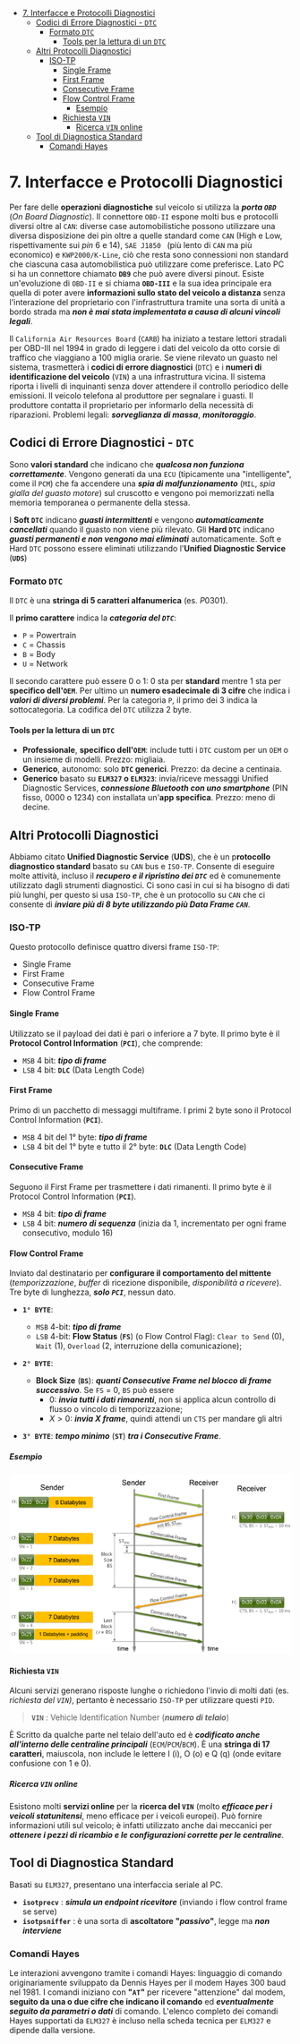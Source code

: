 - [7. Interfacce e Protocolli Diagnostici](#7-interfacce-e-protocolli-diagnostici)
  - [Codici di Errore Diagnostici - `DTC`](#codici-di-errore-diagnostici---dtc)
    - [Formato `DTC`](#formato-dtc)
      - [Tools per la lettura di un `DTC`](#tools-per-la-lettura-di-un-dtc)
  - [Altri Protocolli Diagnostici](#altri-protocolli-diagnostici)
    - [ISO-TP](#iso-tp)
      - [Single Frame](#single-frame)
      - [First Frame](#first-frame)
      - [Consecutive Frame](#consecutive-frame)
      - [Flow Control Frame](#flow-control-frame)
        - [Esempio](#esempio)
      - [Richiesta `VIN`](#richiesta-vin)
        - [Ricerca `VIN` online](#ricerca-vin-online)
  - [Tool di Diagnostica Standard](#tool-di-diagnostica-standard)
    - [Comandi Hayes](#comandi-hayes)

# 7. Interfacce e Protocolli Diagnostici

Per fare delle **operazioni diagnostiche** sul veicolo si utilizza la ***porta `OBD`*** (*On Board Diagnostic*). Il connettore `OBD-II` espone molti bus e protocolli diversi oltre al `CAN`: diverse case automobilistiche possono utilizzare una diversa disposizione dei pin oltre a quelle standard come `CAN` (High e Low, rispettivamente sui *pin* $6$ e $14$), `SAE J1850 ` (più lento di `CAN` ma più economico) e `KWP2000/K-Line`, ciò che resta sono connessioni non standard che ciascuna casa automobilistica può utilizzare come preferisce. Lato PC si ha un connettore chiamato **`DB9`** che può avere diversi pinout. Esiste un'evoluzione di `OBD-II` e si chiama **`OBD-III`** e la sua idea principale era quella di poter avere **informazioni sullo stato del veicolo a distanza** senza l'interazione del proprietario con l'infrastruttura tramite una sorta di unità a bordo strada ma ***non è mai stata implementata a causa di alcuni vincoli legali***.

Il `California Air Resources Board` (`CARB`) ha iniziato a testare lettori stradali per OBD-III nel 1994 in grado di leggere i dati del veicolo da otto corsie di traffico che viaggiano a 100 miglia orarie. Se viene rilevato un guasto nel sistema, trasmetterà i **codici di errore diagnostici** (`DTC`) e i **numeri di identificazione del veicolo** (`VIN`) a una infrastruttura vicina. Il sistema riporta i livelli di inquinanti senza dover attendere il controllo periodico delle emissioni. Il veicolo telefona al produttore per segnalare i guasti. Il produttore contatta il proprietario per informarlo della necessità di riparazioni. Problemi legali: ***sorveglianza di massa***, ***monitoraggio***.

## Codici di Errore Diagnostici - `DTC`

Sono **valori standard** che indicano che ***qualcosa non funziona correttamente***. Vengono generati da una `ECU` (tipicamente una "intelligente", come il `PCM`) che fa accendere una ***spia di malfunzionamento*** (`MIL`, *spia gialla del guasto motore*) sul cruscotto e vengono poi memorizzati nella memoria temporanea o permanente della stessa.

I **Soft `DTC`** indicano ***guasti intermittenti*** e vengono ***automaticamente cancellati*** quando il guasto non viene più rilevato. Gli **Hard `DTC`** indicano ***guasti permanenti e non vengono mai eliminati*** automaticamente. Soft e Hard `DTC` possono essere eliminati utilizzando l'**Unified Diagnostic Service** (**`UDS`**)

### Formato `DTC`

Il `DTC` è una **stringa di 5 caratteri alfanumerica** (es. $P0301$).

Il **primo carattere** indica la ***categoria del `DTC`***:

- `P` = Powertrain
- `C` = Chassis
- `B` = Body
- `U` = Network

Il secondo carattere può essere $0$ o $1$: 0 sta per **standard** mentre 1 sta per **specifico dell'`OEM`**. Per ultimo un **numero esadecimale di 3 cifre** che indica i ***valori di diversi problemi***. Per la categoria `P`, il primo dei 3 indica la sottocategoria. La codifica del `DTC` utilizza 2 byte.

#### Tools per la lettura di un `DTC`

- **Professionale**, **specifico dell'`OEM`**: include tutti i `DTC` custom per un `OEM` o un insieme di modelli. Prezzo: migliaia.
- **Generico**, autonomo: solo **`DTC` generici**. Prezzo: da decine a centinaia.
- **Generico** basato su **`ELM327` o `ELM323`**: invia/riceve messaggi Unified Diagnostic Services, ***connessione Bluetooth con uno smartphone*** (PIN fisso, $0000$ o $1234$) con installata un'**app specifica**. Prezzo: meno di decine.

## Altri Protocolli Diagnostici

Abbiamo citato **Unified Diagnostic Service** (**UDS**), che è un p**rotocollo diagnostico standard** basato su `CAN` bus e `ISO-TP`. Consente di eseguire molte attività, incluso il ***recupero e il ripristino dei `DTC`*** ed è comunemente utilizzato dagli strumenti diagnostici. Ci sono casi in cui si ha bisogno di dati più lunghi, per questo si usa `ISO-TP`, che è un protocollo su `CAN` che ci consente di ***inviare più di 8 byte utilizzando più Data Frame `CAN`***.

### ISO-TP

Questo protocollo definisce quattro diversi frame `ISO-TP`:

- Single Frame
- First Frame
- Consecutive Frame
- Flow Control Frame

#### Single Frame

Utilizzato se il payload dei dati è pari o inferiore a $7$ byte. Il primo byte è il **Protocol Control Information** (**`PCI`**), che comprende:

- `MSB` 4 bit: ***tipo di frame***
- `LSB` 4 bit: **`DLC`** (Data Length Code)

#### First Frame

Primo di un pacchetto di messaggi multiframe. I primi 2 byte sono il Protocol Control Information (**`PCI`**).

- `MSB` 4 bit del 1° byte: ***tipo di frame***
- `LSB` 4 bit del 1° byte e tutto il 2° byte: **`DLC`** (Data Length Code)

#### Consecutive Frame

Seguono il First Frame per trasmettere i dati rimanenti. Il primo byte è il Protocol Control Information (**`PCI`**).

- `MSB` 4 bit: ***tipo di frame***
- `LSB` 4 bit: ***numero di sequenza*** (inizia da 1, incrementato per ogni frame consecutivo, modulo 16)

#### Flow Control Frame

Inviato dal destinatario per **configurare il comportamento del mittente** (*temporizzazione*, *buffer* di ricezione disponibile, *disponibilità a ricevere*). Tre byte di lunghezza, ***solo `PCI`***, nessun dato.

- **`1° BYTE`**:
  - `MSB` 4-bit: ***tipo di frame***
  - `LSB` 4-bit: **Flow Status** (**`FS`**) (o Flow Control Flag): `Clear to Send` (0), `Wait` (1), `Overload` (2, interruzione della comunicazione);
  
- **`2° BYTE`**:
  - **Block Size** (**`BS`**): ***quanti Consecutive Frame nel blocco di frame successivo***. Se `FS` = 0, `BS` può essere
    - $0$: ***invia tutti i dati rimanenti***, non si applica alcun controllo di flusso o vincolo di temporizzazione;
    - $X > 0$: ***invia $X$ frame***, quindi attendi un `CTS` per mandare gli altri
  
- **`3° BYTE`**: ***tempo minimo*** (**`ST`**) ***tra i Consecutive Frame***.

##### Esempio

<img src="resources/07_01_iso_tp_communication.PNG" style="zoom: 67%;" />

#### Richiesta `VIN`

Alcuni servizi generano risposte lunghe o richiedono l'invio di molti dati (es. *richiesta del `VIN`)*, pertanto è necessario `ISO-TP` per utilizzare questi `PID`.

> **`VIN`** : Vehicle Identification Number (***numero di telaio***)

È Scritto da qualche parte nel telaio dell'auto ed è ***codificato anche all'interno delle centraline principali*** (`ECM`/`PCM`/`BCM`). È una **stringa di 17 caratteri**, maiuscola, non include le lettere I (i), O (o) e Q (q) (onde evitare confusione con $1$ e $0$).

##### Ricerca `VIN` online

Esistono molti **servizi online** per la **ricerca del `VIN`** (molto ***efficace per i veicoli statunitensi***, meno efficace per i veicoli europei). Può fornire informazioni utili sul veicolo; è infatti utilizzato anche dai meccanici per ***ottenere i pezzi di ricambio e le configurazioni corrette per le centraline***.

## Tool di Diagnostica Standard

Basati su `ELM327`, presentano una interfaccia seriale al PC.

- **`isotprecv`** : ***simula un endpoint ricevitore*** (inviando i flow control frame se serve)
- **`isotpsniffer`** : è una sorta di **ascoltatore "*passivo*"**, legge ma ***non interviene***

### Comandi Hayes

Le interazioni avvengono tramite i comandi Hayes: linguaggio di comando originariamente sviluppato da Dennis Hayes per il modem Hayes 300 baud nel 1981. I comandi iniziano con **"`AT`"** per ricevere "attenzione" dal modem, **seguito da una o due cifre che indicano il comando** ed ***eventualmente seguito da parametri o dati*** di comando. L'elenco completo dei comandi Hayes supportati da `ELM327` è incluso nella scheda tecnica per `ELM327` e dipende dalla versione.
